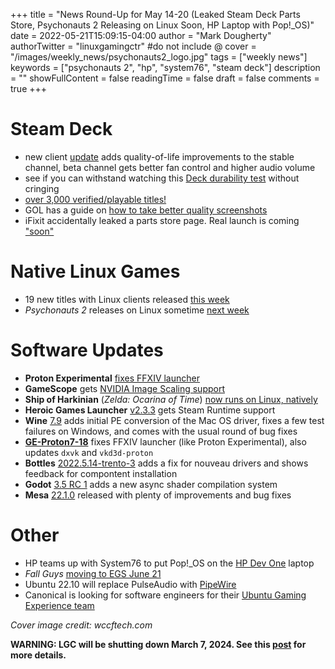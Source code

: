 +++
title = "News Round-Up for May 14-20 (Leaked Steam Deck Parts Store, Psychonauts 2 Releasing on Linux Soon, HP Laptop with Pop!_OS)"
date = 2022-05-21T15:09:15-04:00
author = "Mark Dougherty"
authorTwitter = "linuxgamingctr" #do not include @
cover = "/images/weekly_news/psychonauts2_logo.jpg"
tags = ["weekly news"]
keywords = ["psychonauts 2", "hp", "system76", "steam deck"]
description = ""
showFullContent = false
readingTime = false
draft = false
comments = true
+++
# Steam Deck
- new client [update](https://linuxgamingcentral.com/posts/news-steam-deck-client-update-adds-qol-improvements/) adds quality-of-life improvements to the stable channel, beta channel gets better fan control and higher audio volume
- see if you can withstand watching this [Deck durability test](https://linuxgamingcentral.com/posts/can-you-endure-watching-this-deck-durability-test/) without cringing
- [over 3,000 verified/playable titles!](https://boilingsteam.com/3000-games-on-the-steam-deck/)
- GOL has a guide on [how to take better quality screenshots](https://www.gamingonlinux.com/2022/05/heres-how-to-take-better-quality-screenshots-on-the-steam-deck/)
- iFixit accidentally leaked a parts store page. Real launch is coming ["soon"](https://twitter.com/iFixit/status/1527801532925857792)

# Native Linux Games
- 19 new titles with Linux clients released [this week](https://boilingsteam.com/new-steam-games-native-linux-2022-05-17/)
- *Psychonauts 2* releases on Linux sometime [next week](https://www.fig.co/campaigns/psychonauts-2/updates/1546)

# Software Updates
- **Proton Experimental** [fixes FFXIV launcher](https://linuxgamingcentral.com/posts/news-proton-experimental-5-19-2022/)
- **GameScope** gets [NVIDIA Image Scaling support](https://linuxgamingcentral.com/posts/news-nvidia-image-scaler-now-merged-with-gamescope/)
- **Ship of Harkinian** (*Zelda: Ocarina of Time*) [now runs on Linux, natively](https://linuxgamingcentral.com/posts/news-play-oot-at-60-fps/)
- **Heroic Games Launcher** [v2.3.3](https://github.com/Heroic-Games-Launcher/HeroicGamesLauncher/releases/tag/v2.3.3) gets Steam Runtime support
- **Wine** [7.9](https://www.winehq.org/news/2022052001) adds initial PE conversion of the Mac OS driver, fixes a few test failures on Windows, and comes with the usual round of bug fixes
- [**GE-Proton7-18**](https://github.com/GloriousEggroll/proton-ge-custom/releases/tag/GE-Proton7-18) fixes FFXIV launcher (like Proton Experimental), also updates `dxvk` and `vkd3d-proton`
- **Bottles** [2022.5.14-trento-3](https://github.com/bottlesdevs/Bottles/releases/tag/2022.5.14-trento-3) adds a fix for nouveau drivers and shows feedback for compontent installation
- **Godot** [3.5 RC 1](https://www.gamingonlinux.com/2022/05/godot-engine-35-rc-1-is-up-with-a-new-asynchronous-shader-compilation-system/) adds a new async shader compilation system
- **Mesa** [22.1.0](https://lists.freedesktop.org/archives/mesa-dev/2022-May/225791.html) released with plenty of improvements and bug fixes

# Other
- HP teams up with System76 to put Pop!_OS on the [HP Dev One](https://linuxgamingcentral.com/posts/news-hp-teams-with-system76/) laptop
- *Fall Guys* [moving to EGS June 21](https://linuxgamingcentral.com/posts/news-fall-guys-moving-to-epic/)
- Ubuntu 22.10 will replace PulseAudio with [PipeWire](https://discourse.ubuntu.com/t/pipewire-as-a-replacement-for-pulseaudio/28489/2)
- Canonical is looking for software engineers for their [Ubuntu Gaming Experience team](https://www.gamingonlinux.com/2022/05/canonical-seek-software-engineers-for-the-ubuntu-gaming-experience-team/)

*Cover image credit: wccftech.com*

**WARNING: LGC will be shutting down March 7, 2024. See this [post](https://linuxgamingcentral.com/posts/the-end-of-lgc/) for more details.**
